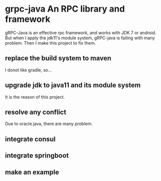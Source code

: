 # grpc-java An RPC library and framework

 gRPC-Java is an effective rpc framework, and works with JDK 7 or android. But when I apply the jdk11's module system, gRPC-java is failing with many problem. Then I make this project
to fix them.

## replace the build system to maven
I donot like gradle, so...

## upgrade jdk to java11 and its module system

It is the reason of this project.

## resolve any conflict
Due to oracle java, there are many problem.

## integrate consul
## integrate springboot
## make an example


